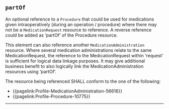 ## `partOf`

An optional reference to a `Procedure` that could be used for medications given intraoperatively (during an operation / procedure) where there may not be a `MedicationRequest` resource to reference. A reverse reference could be added as ‘partOf’ of the Procedure resource. 

This element can also reference another `MedicationAdministration` resource. Where several medication administrations relate to the same MedicationRequest, the reference to the MedicationRequest within ‘request’ is sufficient for logical data linkage purposes. It may give additional business benefit to also logically link the MedicationAdministration resources using ‘partOf’. 

The resource being referenced SHALL conform to the one of the following:
- {{pagelink:Profile-MedicationAdministration-56616}}
- {{pagelink:Profile-Procedure-10775}}

---
